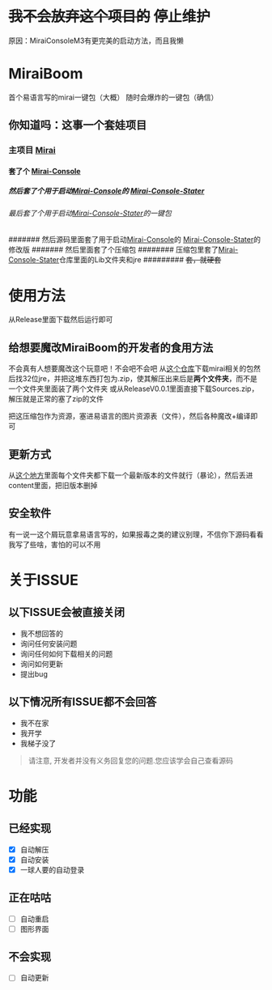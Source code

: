 # ~~我不会放弃这个项目的~~ 停止维护
原因：MiraiConsoleM3有更完美的启动方法，而且我懒

# MiraiBoom

首个易语言写的mirai一键包（大概）
随时会爆炸的一键包（确信）

## 你知道吗：这事一个套娃项目
 ### 主项目 [Mirai](https://github.com/mamoe/mirai)
 #### 套了个 [Mirai-Console](https://github.com/mamoe/mirai-console/)
 ##### 然后套了个用于启动[Mirai-Console](https://github.com/mamoe/mirai-console/)的 [Mirai-Console-Stater](https://github.com/Pai2Chen/mirai-console-starter)
 ###### 最后套了个用于启动[Mirai-Console-Stater](https://github.com/Pai2Chen/mirai-console-starter)的一键包
 ####### 然后源码里面套了用于启动[Mirai-Console](https://github.com/mamoe/mirai-console/)的 [Mirai-Console-Stater](https://github.com/Pai2Chen/mirai-console-starter)的修改版
 ####### 然后里面套了个压缩包
 ######## 压缩包里套了[Mirai-Console-Stater](https://github.com/Pai2Chen/mirai-console-starter)仓库里面的Lib文件夹和jre
 #########  ~~套，就硬套~~

# 使用方法
从Release里面下载然后运行即可

## 给想要魔改MiraiBoom的开发者的食用方法
不会真有人想要魔改这个玩意吧！不会吧不会吧
从[这个仓库](https://github.com/MizunaNako/mirai-console-starter/tree/master/lib/)下载mirai相关的包然后找32位jre，并把这堆东西打包为.zip，使其解压出来后是**两个文件夹**，而不是一个文件夹里面装了两个文件夹
或从ReleaseV0.0.1里面直接下载Sources.zip，解压就是正常的塞了zip的文件

把这压缩包作为资源，塞进易语言的图片资源表（文件），然后各种魔改+编译即可

## 更新方式
从[这个地方](https://github.com/project-mirai/mirai-repo/tree/master/shadow/)里面每个文件夹都下载一个最新版本的文件就行（暴论），然后丢进content里面，把旧版本删掉

## 安全软件
有一说一这个屑玩意拿易语言写的，如果报毒之类的建议别理，不信你下源码看看我写了些啥，害怕的可以不用

# 关于ISSUE
## 以下ISSUE会被直接关闭
- 我不想回答的
- 询问任何安装问题
- 询问任何如何下载相关的问题
- 询问如何更新
- 提出bug

## 以下情况所有ISSUE都不会回答
- 我不在家
- 我开学
- 我梯子没了
>请注意, 开发者并没有义务回复您的问题.您应该学会自己查看源码

# 功能

## 已经实现
- [x] 自动解压
- [x] 自动安装
- [x] 一球人要的自动登录

## 正在咕咕
- [ ] 自动重启
- [ ] 图形界面

## 不会实现
- [ ] 自动更新
